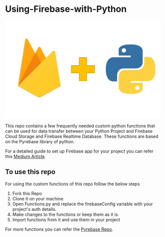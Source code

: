 # Using-Firebase-with-Python
![Firebase + Python](https://github.com/coder-KO/Using-Firebase-with-Python/blob/master/images/firebase%2Bpython.png "Firebase + Python")


This repo contains a few frequently needed custom python functions that can be used for data transfer between your Python 
Project and Firebase Cloud Storage and Firebase Realtime Database. These functions are based on the Pyrebase library
of python.

For a detailed guide to set up Firebase app for your project you can refer this [Medium Article](https://medium.com/@drkaojha/using-firebase-with-python-8bb01d04815e "Using Firebase with Python").


## To use this repo
For using the custom functions of this repo follow the below steps
1) Fork this Repo
2) Clone it on your machine
3) Open Functions.py and replace the firebaseConfig variable with your project's auth details.
4) Make changes to the functions or keep them as it is.
5) Import functions from it and use them in your project

For more functions you can refer the [Pyrebase Repo](https://github.com/thisbejim/Pyrebase "Pyrebase Repo").